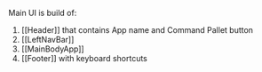 Main UI is build of:
1. [[Header]] that contains App name and Command Pallet button
2. [[LeftNavBar]]
3. [[MainBodyApp]] 
4. [[Footer]] with keyboard shortcuts